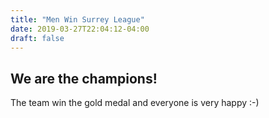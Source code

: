 ```yaml
---
title: "Men Win Surrey League"
date: 2019-03-27T22:04:12-04:00
draft: false
---
```


## We are the champions!

The team win the gold medal and everyone is very happy :-)